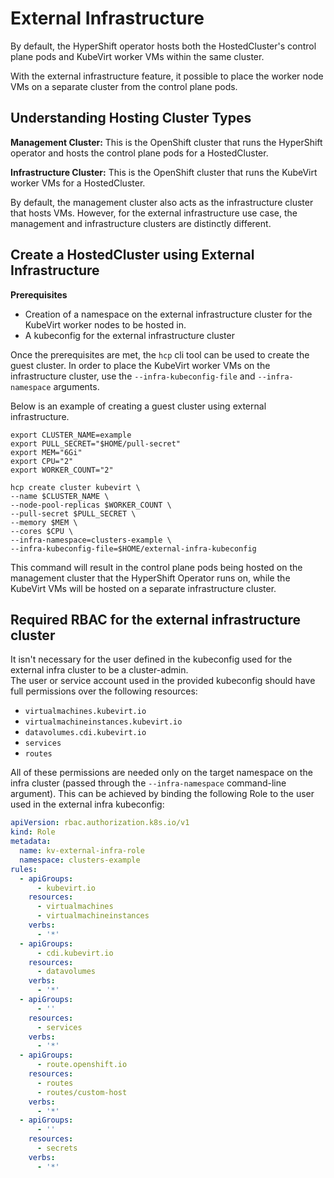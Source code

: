 # External Infrastructure

By default, the HyperShift operator hosts both the HostedCluster's control
plane pods and KubeVirt worker VMs within the same cluster.

With the external infrastructure feature, it possible to place the worker node
VMs on a separate cluster from the control plane pods.

## Understanding Hosting Cluster Types

**Management Cluster:** This is the OpenShift cluster that runs the HyperShift
operator and hosts the control plane pods for a HostedCluster.

**Infrastructure Cluster:** This is the OpenShift cluster that runs the
KubeVirt worker VMs for a HostedCluster.

By default, the management cluster also acts as the infrastructure cluster
that hosts VMs. However, for the external infrastructure use case, the
management and infrastructure clusters are distinctly different.

## Create a HostedCluster using External Infrastructure

**Prerequisites**
 * Creation of a namespace on the external infrastructure cluster for the KubeVirt worker nodes to be hosted in.
 * A kubeconfig for the external infrastructure cluster

Once the prerequisites are met, the `hcp` cli tool can be used to create
the guest cluster. In order to place the KubeVirt worker VMs on the
infrastructure cluster, use the `--infra-kubeconfig-file` and `--infra-namespace`
arguments.

Below is an example of creating a guest cluster using external infrastructure.

```shell linenums="1"
export CLUSTER_NAME=example
export PULL_SECRET="$HOME/pull-secret"
export MEM="6Gi"
export CPU="2"
export WORKER_COUNT="2"

hcp create cluster kubevirt \
--name $CLUSTER_NAME \
--node-pool-replicas $WORKER_COUNT \
--pull-secret $PULL_SECRET \
--memory $MEM \
--cores $CPU \
--infra-namespace=clusters-example \
--infra-kubeconfig-file=$HOME/external-infra-kubeconfig
```

This command will result in the control plane pods being hosted on the
management cluster that the HyperShift Operator runs on, while the KubeVirt
VMs will be hosted on a separate infrastructure cluster.

## Required RBAC for the external infrastructure cluster
It isn't necessary for the user defined in the kubeconfig used for the external infra cluster to be a cluster-admin.  
The user or service account used in the provided kubeconfig should have full permissions over the following resources:
* `virtualmachines.kubevirt.io`
* `virtualmachineinstances.kubevirt.io`
* `datavolumes.cdi.kubevirt.io`
* `services`
* `routes`

All of these permissions are needed only on the target namespace on the infra cluster (passed through the `--infra-namespace` command-line argument).
This can be achieved by binding the following Role to the user used in the external infra kubeconfig:
```yaml
apiVersion: rbac.authorization.k8s.io/v1
kind: Role
metadata:
  name: kv-external-infra-role
  namespace: clusters-example
rules:
  - apiGroups:
      - kubevirt.io
    resources:
      - virtualmachines
      - virtualmachineinstances
    verbs:
      - '*'
  - apiGroups:
      - cdi.kubevirt.io
    resources:
      - datavolumes
    verbs:
      - '*'
  - apiGroups:
      - ''
    resources:
      - services
    verbs:
      - '*'
  - apiGroups:
      - route.openshift.io
    resources:
      - routes
      - routes/custom-host
    verbs:
      - '*'
  - apiGroups:
      - ''
    resources:
      - secrets
    verbs:
      - '*'
```
